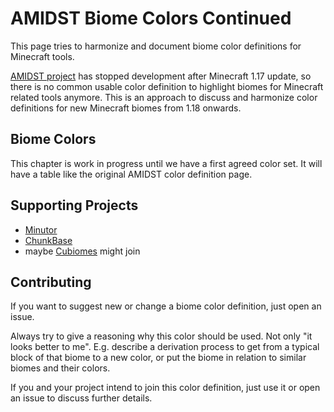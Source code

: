 # AMIDST Biome Colors Continued
This page tries to harmonize and document biome color definitions for Minecraft tools.

[AMIDST project](https://github.com/toolbox4minecraft/amidst) has stopped development after Minecraft 1.17 update, so there is no common usable color definition to highlight biomes for Minecraft related tools anymore. This is an approach to discuss and harmonize color definitions for new Minecraft biomes from 1.18 onwards.

## Biome Colors
This chapter is work in progress until we have a first agreed color set.
It will have a table like the original AMIDST color definition page.



## Supporting Projects
* [Minutor](https://github.com/mrkite/minutor)
* [ChunkBase](https://www.chunkbase.com/apps/biome-finder)
* maybe [Cubiomes](https://github.com/Cubitect/cubiomes) might join

## Contributing
If you want to suggest new or change a biome color definition, just open an issue.

Always try to give a reasoning why this color should be used. Not only "it looks better to me". E.g. describe a derivation process to get from a typical block of that biome to a new color, or put the biome in relation to similar biomes and their colors.

If you and your project intend to join this color definition, just use it or open an issue to discuss further details.
